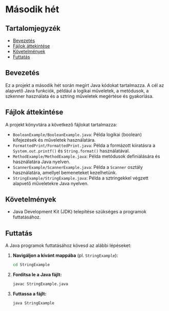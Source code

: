 # Második hét

## Tartalomjegyzék
- [Bevezetés](#bevezetés)
- [Fájlok áttekintése](#fájlok-áttekintése)
- [Követelmények](#követelmények)
- [Futtatás](#futtatás)

## Bevezetés
Ez a projekt a második hét során megírt Java kódokat tartalmazza. A cél az alapvető Java funkciók, például a logikai műveletek, a metódusok, a szkenner használata és a sztring műveletek megértése és gyakorlása.

## Fájlok áttekintése
A projekt könyvtára a következő fájlokat tartalmazza:

- `BooleanExample/BooleanExample.java`: Példa logikai (boolean) kifejezések és műveletek használatára.
- `FormattedPrint/FormattedPrint.java`: Példa a formázott kiiratásra a `System.out.printf()` és `String.format()` használatával.
- `MethodExample/MethodExample.java`: Példa metódusok definiálására és használatára Java nyelven.
- `ScannerExample/ScannerExample.java`: Példa a `Scanner` osztály használatára, amellyel bemeneteket kezelhetünk.
- `StringExample/StringExample.java`: Példa a sztringekkel végzett alapvető műveletekre Java nyelven.

## Követelmények
- Java Development Kit (JDK) telepítése szükséges a programok futtatásához.

## Futtatás
A Java programok futtatásához kövesd az alábbi lépéseket:

1. **Navigáljon a kívánt mappába** (pl. `StringExample`):
   ```bash
   cd StringExample
   ```
2. **Fordítsa le a Java fájlt:**
    ```bash
    javac StringExample.java
    ```
3. **Futtassa a fájlt:**
    ```bash
    java StringExample
    ```   
